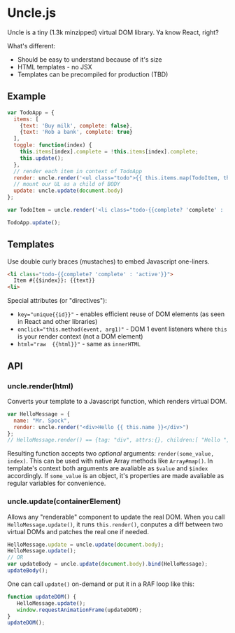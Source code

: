 # Uncle.js
Uncle is a tiny (1.3k minzipped) virtual DOM library. Ya know React, right?

What's different:
* Should be easy to understand because of it's size
* HTML templates - no JSX
* Templates can be precompiled for production (TBD)

## Example
```javascript
var TodoApp = {
  items: [
    {text: 'Buy milk', complete: false},
    {text: 'Rob a bank', complete: true}
  ],
  toggle: function(index) {
    this.items[index].complete = !this.items[index].complete;
    this.update();
  },
  // render each item in context of TodoApp
  render: uncle.render('<ul class="todo">{{ this.items.map(TodoItem, this)  }}</ul>'), 
  // mount our UL as a child of BODY
  update: uncle.update(document.body) 
};

var TodoItem = uncle.render('<li class="todo-{{complete? 'complete' : 'active'}}" onclick="this.toggle($index)">{{text}}<li>');

TodoApp.update();
```
## Templates
Use double curly braces (mustaches) to embed Javascript one-liners.
```html
<li class="todo-{{complete? 'complete' : 'active'}}">
  Item #{{$index}}: {{text}}
<li>
```
Special attributes (or "directives"):
* `key="unique{{id}}"` - enables efficient reuse of DOM elements (as seen in React and other libraries)
* `onclick="this.method(event, arg1)"` - DOM 1 event listeners where `this` is your render context (not a DOM element)
* `html="raw  {{html}}"` - same as `innerHTML`

## API
### uncle.render(html)
Converts your template to a Javascript function, which renders virtual DOM.
```javascript
var HelloMessage = {
  name: "Mr. Spock",
  render: uncle.render("<div>Hello {{ this.name }}</div>")
};
// HelloMessage.render() == {tag: "div", attrs:{}, children:[ "Hello ", HelloMessage.name ]}
```
Resulting function accepts two *optional* arguments: `render(some_value, index)`.
This can be used with native Array methods like `Array#map()`. In template's context both arguments are avaliable as `$value` and `$index` accordingly. If `some_value` is an object, it's properties are made avaliable as regular variables for convenience.

### uncle.update(containerElement)
Allows any "renderable" component to update the real DOM. When you call `HelloMessage.update()`, it runs `this.render()`, conputes a diff between two virtual DOMs and patches the real one if needed.
```javascript
HelloMessage.update = uncle.update(document.body);
HelloMessage.update(); 
// OR
var updateBody = uncle.update(document.body).bind(HelloMessage);
updateBody();
```
One can call `update()` on-demand or put it in a RAF loop like this:
```javascript
function updateDOM() {
   HelloMessage.update();
   window.requestAnimationFrame(updateDOM);
}
updateDOM();
```

